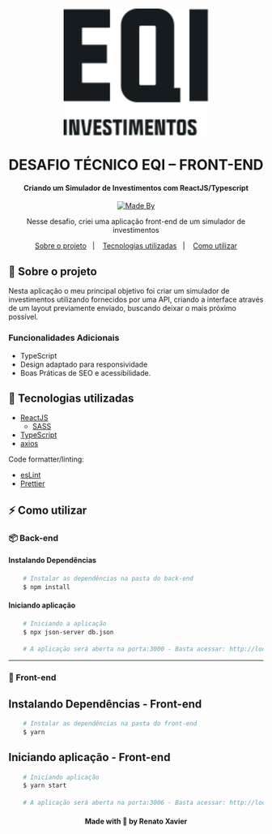 <h1 align="center">
<img alig src="./eqi-logo.svg" height="250px">
  <br>
  <br>
    DESAFIO TÉCNICO EQI – FRONT-END
</h1>

<h4 align="center">
  Criando um Simulador de Investimentos com ReactJS/Typescript
</h4>

<p align="center">
  <a href="https://www.linkedin.com/in/rnatu/">
    <img alt="Made By" src="https://img.shields.io/static/v1?label=Made%20By&message=Renato%20Xavier&color=6C4FBB&style=for-the-badge">
  </a>
</p>

<p align="center">
Nesse desafio, criei uma aplicação front-end de um simulador de investimentos
</p>

<p align="center">
  <a href="#-sobre-o-projeto">Sobre o projeto</a>&nbsp;&nbsp;&nbsp;|&nbsp;&nbsp;&nbsp;
  <a href="#-tecnologias-utilizadas">Tecnologias utilizadas</a>&nbsp;&nbsp;&nbsp;|&nbsp;&nbsp;&nbsp;
  <a href="#-Como-utilizar">Como utilizar</a>
</p>

## 📜 Sobre o projeto

Nesta aplicação o meu principal objetivo foi criar um simulador de investimentos utilizando fornecidos por uma API, criando a interface através de um layout previamente enviado, buscando deixar o mais próximo possível.

### Funcionalidades Adicionais

- TypeScript
- Design adaptado para responsividade
- Boas Práticas de SEO e acessibilidade.

## 🚀 Tecnologias utilizadas

- [ReactJS](https://pt-br.reactjs.org/)
  - [SASS](https://sass-lang.com/)
- [TypeScript](https://www.typescriptlang.org/)
- [axios](https://github.com/axios/axios)

Code formatter/linting:

- [esLint](https://eslint.org/)
- [Prettier](https://prettier.io/)

## ⚡ Como utilizar

### 📦 Back-end

#### Instalando Dependências

```bash
    # Instalar as dependências na pasta do back-end
    $ npm install
```

#### Iniciando aplicação

```bash
    # Iniciando a aplicação
    $ npx json-server db.json

    # A aplicação será aberta na porta:3000 - Basta acessar: http://localhost:3000
```

---

### 🎨 Front-end

## Instalando Dependências - Front-end

```bash
    # Instalar as dependências na pasta do front-end
    $ yarn
```

## Iniciando aplicação - Front-end

```bash
    # Iniciando aplicação
    $ yarn start

    # A aplicação será aberta na porta:3006 - Basta acessar: http://localhost:3006
```

<h4 align="center">
    Made with 💜 by Renato Xavier
</h4>
